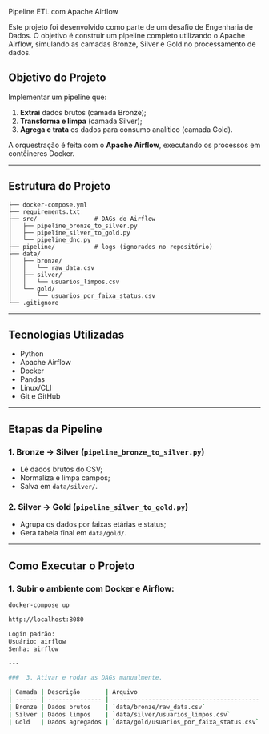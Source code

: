 Pipeline ETL com Apache Airflow

Este projeto foi desenvolvido como parte de um desafio de Engenharia de Dados. O objetivo é construir um pipeline completo utilizando o Apache Airflow, simulando as camadas Bronze, Silver e Gold no processamento de dados.

## Objetivo do Projeto

Implementar um pipeline que:
1. **Extrai** dados brutos (camada Bronze);
2. **Transforma e limpa** (camada Silver);
3. **Agrega e trata** os dados para consumo analítico (camada Gold).

A orquestração é feita com o **Apache Airflow**, executando os processos em contêineres Docker.

---

## Estrutura do Projeto

```
├── docker-compose.yml
├── requirements.txt
├── src/                # DAGs do Airflow
│   ├── pipeline_bronze_to_silver.py
│   ├── pipeline_silver_to_gold.py
│   └── pipeline_dnc.py
├── pipeline/           # logs (ignorados no repositório)
├── data/
│   ├── bronze/
│   │   └── raw_data.csv
│   ├── silver/
│   │   └── usuarios_limpos.csv
│   └── gold/
│       └── usuarios_por_faixa_status.csv
└── .gitignore
```


---

##  Tecnologias Utilizadas

- Python  
- Apache Airflow  
- Docker  
- Pandas  
- Linux/CLI  
- Git e GitHub  

---

##  Etapas da Pipeline

###  1. Bronze → Silver (`pipeline_bronze_to_silver.py`)
- Lê dados brutos do CSV;
- Normaliza e limpa campos;
- Salva em `data/silver/`.

###  2. Silver → Gold (`pipeline_silver_to_gold.py`)
- Agrupa os dados por faixas etárias e status;
- Gera tabela final em `data/gold/`.

---

##  Como Executar o Projeto

###  1. Subir o ambiente com Docker e Airflow:

```bash
docker-compose up

http://localhost:8080

Login padrão:
Usuário: airflow
Senha: airflow

---

###  3. Ativar e rodar as DAGs manualmente.

| Camada | Descrição       | Arquivo                                   |
| ------ | --------------- | ----------------------------------------- |
| Bronze | Dados brutos    | `data/bronze/raw_data.csv`                |
| Silver | Dados limpos    | `data/silver/usuarios_limpos.csv`         |
| Gold   | Dados agregados | `data/gold/usuarios_por_faixa_status.csv` |








